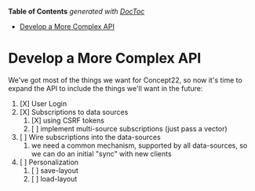 <!-- START doctoc generated TOC please keep comment here to allow auto update -->
<!-- DON'T EDIT THIS SECTION, INSTEAD RE-RUN doctoc TO UPDATE -->
**Table of Contents**  *generated with [DocToc](https://github.com/thlorenz/doctoc)*

- [Develop a More Complex API](#develop-a-more-complex-api)

<!-- END doctoc generated TOC please keep comment here to allow auto update -->

# Develop a More Complex API

We've got most of the things we want for Concept22, so now it's time to expand the API 
to include the things we'll want in the future:

1. [X] User Login
2. [X] Subscriptions to data sources
   1. [X] using CSRF tokens
   2. [ ] implement multi-source subscriptions (just pass a vector)
3. [ ] Wire subscriptions into the data-sources
   1. we need a common mechanism, supported by all data-sources, so we can do an initial "sync" with new clients
4. [ ] Personalization
   1. [ ] save-layout
   2. [ ] load-layout


